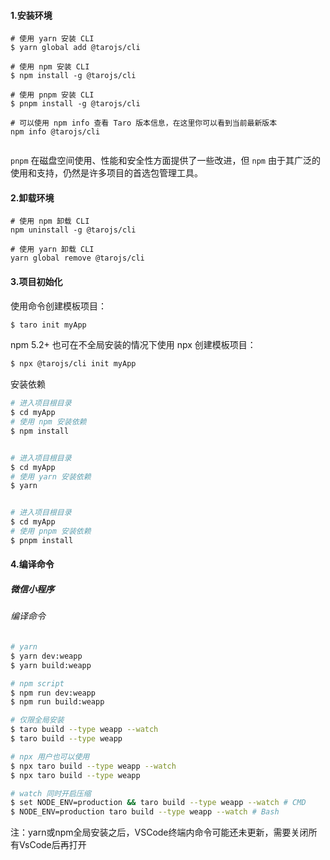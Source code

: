 #### 1.安装环境

```
# 使用 yarn 安装 CLI
$ yarn global add @tarojs/cli

# 使用 npm 安装 CLI
$ npm install -g @tarojs/cli

# 使用 pnpm 安装 CLI
$ pnpm install -g @tarojs/cli

# 可以使用 npm info 查看 Taro 版本信息，在这里你可以看到当前最新版本
npm info @tarojs/cli


```

`pnpm` 在磁盘空间使用、性能和安全性方面提供了一些改进，但 `npm` 由于其广泛的使用和支持，仍然是许多项目的首选包管理工具。

#### 2.卸载环境

```
# 使用 npm 卸载 CLI
npm uninstall -g @tarojs/cli

# 使用 yarn 卸载 CLI
yarn global remove @tarojs/cli
```

#### 3.项目初始化

使用命令创建模板项目：

```bash
$ taro init myApp
```

npm 5.2+ 也可在不全局安装的情况下使用 npx 创建模板项目：

```bash
$ npx @tarojs/cli init myApp
```

安装依赖

```bash
# 进入项目根目录
$ cd myApp
# 使用 npm 安装依赖
$ npm install


# 进入项目根目录
$ cd myApp
# 使用 yarn 安装依赖
$ yarn


# 进入项目根目录
$ cd myApp
# 使用 pnpm 安装依赖
$ pnpm install
```

#### 4.编译命令

##### 微信小程序

###### 编译命令

```bash
# yarn
$ yarn dev:weapp
$ yarn build:weapp

# npm script
$ npm run dev:weapp
$ npm run build:weapp

# 仅限全局安装
$ taro build --type weapp --watch
$ taro build --type weapp

# npx 用户也可以使用
$ npx taro build --type weapp --watch
$ npx taro build --type weapp

# watch 同时开启压缩
$ set NODE_ENV=production && taro build --type weapp --watch # CMD
$ NODE_ENV=production taro build --type weapp --watch # Bash
```

注：yarn或npm全局安装之后，VSCode终端内命令可能还未更新，需要关闭所有VsCode后再打开
